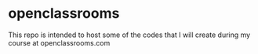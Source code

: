 # openclassrooms
This repo is intended to host some of the codes that I will create during my course at openclassrooms.com
